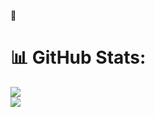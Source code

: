 👋
# 📊 GitHub Stats:
![](https://github-readme-streak-stats.herokuapp.com/?user=OrhanYigitDurmaz&theme=dark&hide_border=false)<br/>
![](https://github-readme-stats.vercel.app/api/top-langs/?username=OrhanYigitDurmaz&theme=dark&hide_border=false&include_all_commits=false&count_private=false&layout=compact)<br/>
